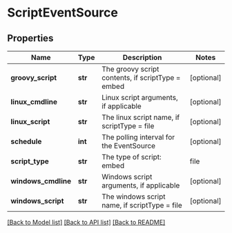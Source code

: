 # ScriptEventSource

## Properties
Name | Type | Description | Notes
------------ | ------------- | ------------- | -------------
**groovy_script** | **str** | The groovy script contents, if scriptType &#x3D; embed | [optional] 
**linux_cmdline** | **str** | Linux script arguments, if applicable | [optional] 
**linux_script** | **str** | The linux script name, if scriptType &#x3D; file | [optional] 
**schedule** | **int** | The polling interval for the EventSource | [optional] 
**script_type** | **str** | The type of script: embed | file | [optional] 
**windows_cmdline** | **str** | Windows script arguments, if applicable | [optional] 
**windows_script** | **str** | The windows script name, if scriptType &#x3D; file | [optional] 

[[Back to Model list]](../README.md#documentation-for-models) [[Back to API list]](../README.md#documentation-for-api-endpoints) [[Back to README]](../README.md)


